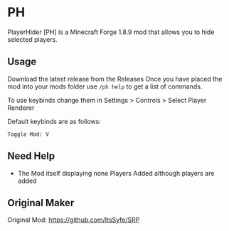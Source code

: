 # PH
PlayerHider [PH] is a Minecraft Forge 1.8.9 mod that allows you to hide selected players.

## Usage
Download the latest release from the Releases
Once you have placed the mod into your mods folder use ``/ph help`` to get a list of commands.

To use keybinds change them in Settings > Controls > Select Player Renderer

Default keybinds are as follows:

```
Toggle Mod: V
```

## Need Help

- The Mod itself displaying none Players Added although players are added

## Original Maker

Original Mod:
https://github.com/ItsSyfe/SRP
